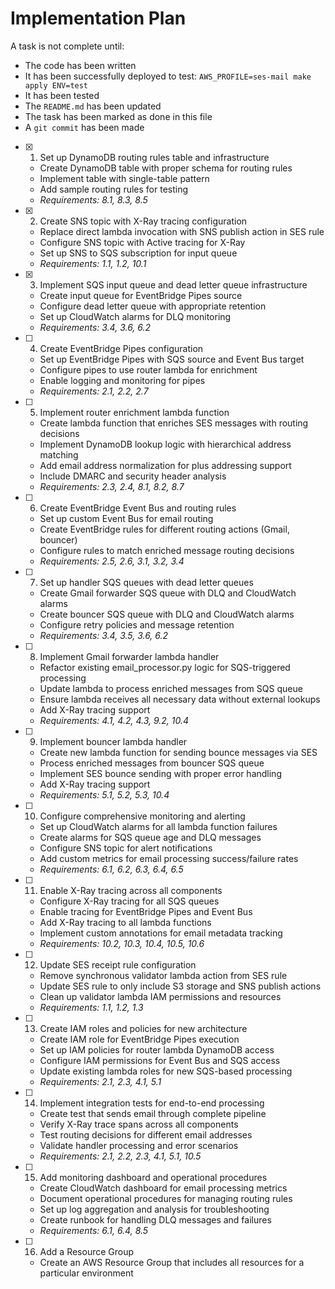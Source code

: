 # Implementation Plan

A task is not complete until:

- The code has been written
- It has been successfully deployed to test: `AWS_PROFILE=ses-mail make apply ENV=test`
- It has been tested
- The `README.md` has been updated
- The task has been marked as done in this file
- A `git commit` has been made

- [x] 1. Set up DynamoDB routing rules table and infrastructure
  - Create DynamoDB table with proper schema for routing rules
  - Implement table with single-table pattern
  - Add sample routing rules for testing
  - _Requirements: 8.1, 8.3, 8.5_

- [x] 2. Create SNS topic with X-Ray tracing configuration
  - Replace direct lambda invocation with SNS publish action in SES rule
  - Configure SNS topic with Active tracing for X-Ray
  - Set up SNS to SQS subscription for input queue
  - _Requirements: 1.1, 1.2, 10.1_

- [x] 3. Implement SQS input queue and dead letter queue infrastructure
  - Create input queue for EventBridge Pipes source
  - Configure dead letter queue with appropriate retention
  - Set up CloudWatch alarms for DLQ monitoring
  - _Requirements: 3.4, 3.6, 6.2_

- [ ] 4. Create EventBridge Pipes configuration
  - Set up EventBridge Pipes with SQS source and Event Bus target
  - Configure pipes to use router lambda for enrichment
  - Enable logging and monitoring for pipes
  - _Requirements: 2.1, 2.2, 2.7_

- [ ] 5. Implement router enrichment lambda function
  - Create lambda function that enriches SES messages with routing decisions
  - Implement DynamoDB lookup logic with hierarchical address matching
  - Add email address normalization for plus addressing support
  - Include DMARC and security header analysis
  - _Requirements: 2.3, 2.4, 8.1, 8.2, 8.7_

- [ ] 6. Create EventBridge Event Bus and routing rules
  - Set up custom Event Bus for email routing
  - Create EventBridge rules for different routing actions (Gmail, bouncer)
  - Configure rules to match enriched message routing decisions
  - _Requirements: 2.5, 2.6, 3.1, 3.2, 3.4_

- [ ] 7. Set up handler SQS queues with dead letter queues
  - Create Gmail forwarder SQS queue with DLQ and CloudWatch alarms
  - Create bouncer SQS queue with DLQ and CloudWatch alarms
  - Configure retry policies and message retention
  - _Requirements: 3.4, 3.5, 3.6, 6.2_

- [ ] 8. Implement Gmail forwarder lambda handler
  - Refactor existing email_processor.py logic for SQS-triggered processing
  - Update lambda to process enriched messages from SQS queue
  - Ensure lambda receives all necessary data without external lookups
  - Add X-Ray tracing support
  - _Requirements: 4.1, 4.2, 4.3, 9.2, 10.4_

- [ ] 9. Implement bouncer lambda handler
  - Create new lambda function for sending bounce messages via SES
  - Process enriched messages from bouncer SQS queue
  - Implement SES bounce sending with proper error handling
  - Add X-Ray tracing support
  - _Requirements: 5.1, 5.2, 5.3, 10.4_

- [ ] 10. Configure comprehensive monitoring and alerting
  - Set up CloudWatch alarms for all lambda function failures
  - Create alarms for SQS queue age and DLQ messages
  - Configure SNS topic for alert notifications
  - Add custom metrics for email processing success/failure rates
  - _Requirements: 6.1, 6.2, 6.3, 6.4, 6.5_

- [ ] 11. Enable X-Ray tracing across all components
  - Configure X-Ray tracing for all SQS queues
  - Enable tracing for EventBridge Pipes and Event Bus
  - Add X-Ray tracing to all lambda functions
  - Implement custom annotations for email metadata tracking
  - _Requirements: 10.2, 10.3, 10.4, 10.5, 10.6_

- [ ] 12. Update SES receipt rule configuration
  - Remove synchronous validator lambda action from SES rule
  - Update SES rule to only include S3 storage and SNS publish actions
  - Clean up validator lambda IAM permissions and resources
  - _Requirements: 1.1, 1.2, 1.3_

- [ ] 13. Create IAM roles and policies for new architecture
  - Create IAM role for EventBridge Pipes execution
  - Set up IAM policies for router lambda DynamoDB access
  - Configure IAM permissions for Event Bus and SQS access
  - Update existing lambda roles for new SQS-based processing
  - _Requirements: 2.1, 2.3, 4.1, 5.1_

- [ ] 14. Implement integration tests for end-to-end processing
  - Create test that sends email through complete pipeline
  - Verify X-Ray trace spans across all components
  - Test routing decisions for different email addresses
  - Validate handler processing and error scenarios
  - _Requirements: 2.1, 2.2, 2.3, 4.1, 5.1, 10.5_

- [ ] 15. Add monitoring dashboard and operational procedures
  - Create CloudWatch dashboard for email processing metrics
  - Document operational procedures for managing routing rules
  - Set up log aggregation and analysis for troubleshooting
  - Create runbook for handling DLQ messages and failures
  - _Requirements: 6.1, 6.4, 8.5_

- [ ] 16. Add a Resource Group
  - Create an AWS Resource Group that includes all resources for a particular environment
